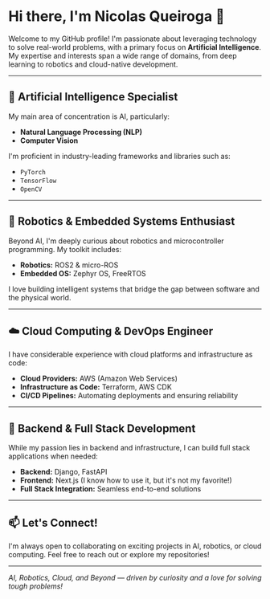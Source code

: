 # Hi there, I'm Nicolas Queiroga 👋

Welcome to my GitHub profile! I'm passionate about leveraging technology to solve real-world problems, with a primary focus on **Artificial Intelligence**. My expertise and interests span a wide range of domains, from deep learning to robotics and cloud-native development.

---

## 🧠 Artificial Intelligence Specialist

My main area of concentration is AI, particularly:

- **Natural Language Processing (NLP)**
- **Computer Vision**

I'm proficient in industry-leading frameworks and libraries such as:

- `PyTorch`
- `TensorFlow`
- `OpenCV`

---

## 🤖 Robotics & Embedded Systems Enthusiast

Beyond AI, I'm deeply curious about robotics and microcontroller programming. My toolkit includes:

- **Robotics:** ROS2 & micro-ROS
- **Embedded OS:** Zephyr OS, FreeRTOS

I love building intelligent systems that bridge the gap between software and the physical world.

---

## ☁️ Cloud Computing & DevOps Engineer

I have considerable experience with cloud platforms and infrastructure as code:

- **Cloud Providers:** AWS (Amazon Web Services)
- **Infrastructure as Code:** Terraform, AWS CDK
- **CI/CD Pipelines:** Automating deployments and ensuring reliability

---

## 🔧 Backend & Full Stack Development

While my passion lies in backend and infrastructure, I can build full stack applications when needed:

- **Backend:** Django, FastAPI
- **Frontend:** Next.js (I know how to use it, but it's not my favorite!)
- **Full Stack Integration:** Seamless end-to-end solutions

---

## 📫 Let's Connect!

I'm always open to collaborating on exciting projects in AI, robotics, or cloud computing. Feel free to reach out or explore my repositories!

---

*AI, Robotics, Cloud, and Beyond — driven by curiosity and a love for solving tough problems!*
